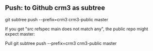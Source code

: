 ## Push:  to Github crm3 as subtree
git subtree push --prefix=crm3 crm3-public master

If you get "src refspec main does not match any", the public repo might expect master:

Pull
git subtree push --prefix=crm3 crm3-public master



